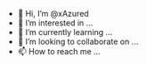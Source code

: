 - 👋 Hi, I’m @xAzured
- 👀 I’m interested in ...
- 🌱 I’m currently learning ...
- 💞️ I’m looking to collaborate on ...
- 📫 How to reach me ...

<!---
xAzured/xAzured is a ✨ special ✨ repository because its `README.md` (this file) appears on your GitHub profile.
You can click the Preview link to take a look at your changes.
--->
